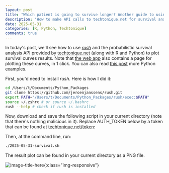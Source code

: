 ```yaml
---
layout: post
title: "Which patient is going to survive longer? Another guide to using techtonique dot net's API (with R + Python + the command line) for survival analysis"
description: "How to make API calls to techtonique.net for survival analysis and plot the results with rush"
date: 2025-05-31
categories: [R, Python, Techtonique]
comments: true
---
```


   
In today's post, we'll see how to use [_rush_](https://jeroenjanssens.com/dsatcl/chapter-7-exploring-data) and the probabilistic survival analysis API provided by [techtonique.net](https://www.techtonique.net) (along with R and Python) to plot survival curves results. Note that [the web app](https://www.techtonique.net) also contains a page for plotting these curves,  in 1 click. You can also read [this post](https://thierrymoudiki.github.io/blog/2025/05/27/r/python/survival-curves-techtonique-API) more Python examples. 

First, you'd need to install _rush_. Here is how I did it: 

```bash
cd /Users/t/Documents/Python_Packages
git clone https://github.com/jeroenjanssens/rush.git 
export PATH="/Users/t/Documents/Python_Packages/rush/exec:$PATH"
source ~/.zshrc # or source ~/.bashrc
rush --help # check if rush is installed
```

Now, download and save the following script in your current directory (note that there's nothing malicious in it). Replace AUTH_TOKEN below by a token that can be found at [techtonique.net/token](https://www.techtonique.net/token): 

<script src="https://gist.github.com/thierrymoudiki/2cba38ca1a6155a3ff4ecef493d86648.js"></script>

Then, at the command line, run: 

```bash 
./2025-05-31-survival.sh
```

The result plot can be found in your current directory as a PNG file.

![image-title-here]({{base}}/images/2025-05-31/2025-05-31-image1.png){:class="img-responsive"}
